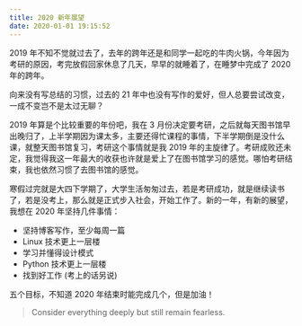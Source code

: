 ```yaml
---
title: 2020 新年展望
date: 2020-01-01 19:15:52
---
```


2019 年不知不觉就过去了，去年的跨年还是和同学一起吃的牛肉火锅，今年因为考研的原因，考完放假回家休息了几天，早早的就睡着了，在睡梦中完成了 2020 年的跨年。
<!--more-->
向来没有写总结的习惯，过去的 21 年中也没有写作的爱好，但人总要尝试改变，一成不变岂不是太过无聊？

2019 年算是个比较重要的年份吧，我在 3 月份决定要考研，之后就每天图书馆早出晚归了，上半学期因为课太多，主要还得忙课程的事情，下半学期倒是没什么课，就整天图书馆复习，考研这个事情就是我 2019 年的主旋律了。考研成败还未定，我觉得我这一年最大的收获也许就是爱上了在图书馆学习的感觉。哪怕考研结束，我也依然习惯了去图书馆的感觉。

寒假过完就是大四下学期了，大学生活匆匆过去，若是考研成功，就是继续读书了，若是没考上，那么就是正式步入社会，开始工作了。新的一年，有新的展望，我想在 2020 年坚持几件事情：

+ 坚持博客写作，至少每周一篇
+ Linux 技术更上一层楼
+ 学习并懂得设计模式
+ Python 技术更上一层楼
+ 找到好工作 (考上的话另说)

五个目标，不知道 2020 年结束时能完成几个，但是加油！

> Consider everything deeply but still remain fearless.
